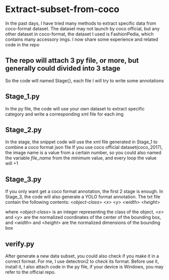 # Extract-subset-from-coco
In the past days, I have tried many methods to extract specific data from coco-format dataset. The dataset may not launch by coco official, but any other dataset in coco-format, the dataset I used is FashionPedia, which contains many accessory imgs.
I now share some experience and related code in the repo

## The repo will attach 3 py file, or more, but generally could divided into 3 stage
So the code will named Stage{}, each file I will try to write some annotations

## Stage_1.py
In the py file, the code will use your own dataset to extract specific category and write a corresponding xml file for each img

## Stage_2.py
In the stage, the snippet code will use the xml file generated in Stage_1 to combine a coco format json file
If you use coco official dataset(coco_2017), the image name is a value from a certain number, so you could also named the variable  *file_name*  from the minimum value, and every loop the value will +1

## Stage_3.py
If you only want get a coco format annotation, the first 2 stage is enough. In Stage_3, the code will also generate a YOLO format annotation. The txt file contain the following contents:   <*object-class*>  <*x*>  <*y*>  <*width*>  <*height*> 

where <*object-class*> is an integer representing the class of the object, <*x*> and <*y*> are the normalized coordinates of the center of the bounding box, and <*width*> and <*height*>  are the normalized dimensions of the bounding box

## verify.py
After generate a new data subset, you could also check if you make it in a correct format. For me, I use detectron2 to check its format.
Before use it, install it, I also attach code in the py file, if your device is Windows, you may refer to the official repo.
